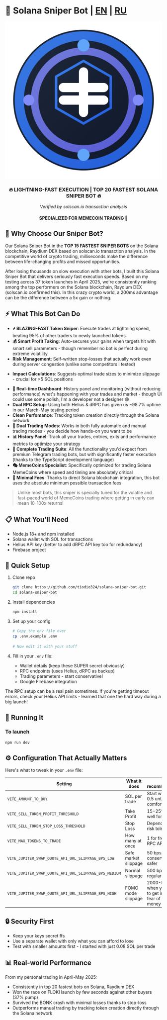 # 🚀 Solana Sniper Bot | [EN](README.md) | [RU](README.ru.md)

<div align="center">
  <img src="./public/appLogoForREADME.svg" alt="Solana Sniper Bot">
</div>

<div align="center">
  <h3>🔥 LIGHTNING-FAST EXECUTION | TOP 20 FASTEST SOLANA SNIPER BOT 🔥</h3>
  <p><i>Verified by solscan.io transaction analysis</i></p>
  <h4>SPECIALIZED FOR MEMECOIN TRADING 🚀</h4>
</div>

## 💎 Why Choose Our Sniper Bot?

Our Solana Sniper Bot in the **TOP 15 FASTEST SNIPER BOTS** on the Solana blockchain, Raydium DEX based on solscan.io transaction analysis. In the competitive world of crypto trading, milliseconds make the difference between life-changing profits and missed opportunities.

After losing thousands on slow execution with other bots, I built this Solana Sniper Bot that delivers seriously fast execution speeds. Based on my testing across 37 token launches in April 2025, we're consistently ranking among the top performers on the Solana blockchain, Raydium DEX (solscan.io confirmed this). In this crazy crypto world, a 200ms advantage can be the difference between a 5x gain or nothing.

## ⚡ What This Bot Can Do

- **⚡ BLAZING-FAST Token Sniper**: Execute trades at lightning speed, beating 95% of other traders to newly launched tokens
- **💰 Smart Profit Taking**: Auto-secures your gains when targets hit with smart sell parameters - though remember no bot is perfect during extreme volatility
- **Risk Management**: Self-written stop-losses that actually work even during server congestion (unlike some competitors I tested)
* **Impact Calculations**: Suggests optimal trade sizes to minimize slippage - crucial for >5 SOL positions
- **📱 Real-time Dashboard**: History panel and monitoring (without reducing performance) what's happening with your trades and market - though UI could use some polish, I'm a developer not a designer 😅
- **Dual RPC Setup**: Using both Helius & dRPC has given us ~98.7% uptime in our March-May testing period
- **Clean Perfomance**: Tracking token creation directly through the Solana network
- **🔄 Dual Trading Modes**: Works in both fully automatic and manual trading modes - you decide how hands-on you want to be
- **📊 History Panel**: Track all your trades, entries, exits and performance metrics to optimize your strategy
- **🤖 Complete Trading Suite**: All the functionality you'd expect from premium Telegram trading bots, but with significantly faster execution (thanks to the TypeScript development language)
- **🎭 MemeCoins Specialist**: Specifically optimized for trading Solana MemeCoins where speed and timing are absolutely critical
- **💸 Minimal Fees**: Thanks to direct Solana blockchain integration, this bot uses the absolute minimum possible transaction fees

> Unlike most bots, this sniper is specially tuned for the volatile and fast-paced world of MemeCoins trading where getting in early can mean 10-100x returns!

## 📋 What You'll Need

- Node.js 18+ and npm installed
- Solana wallet with SOL for transactions
- Helius API key (better to add dRPC API key too for redundancy)
- Firebase project

## 🔧 Quick Setup

1. Clone repo
   ```bash
   git clone https://github.com/tiodio324/solana-sniper-bot.git
   cd solana-sniper-bot
   ```

2. Install dependencies
   ```bash
   npm install
   ```

3. Set up your config
   ```bash
   # Copy the env file over
   cp .env.example .env
   
   # Now edit it with your stuff
   ```

4. Fill in your `.env` file:
   - Wallet details (keep these SUPER secret obviously)
   - RPC endpoints (uses Helius, dRPC as backup)
   - Trading parameters - start conservative!
   - Google Firebase integration

The RPC setup can be a real pain sometimes. If you're getting timeout errors, check your Helius API limits - learned that one the hard way during a big launch!

## 🚀 Running It

### To launch
```bash
npm run dev
```

## ⚙️ Configuration That Actually Matters

Here's what to tweak in your `.env` file:

| Setting | What it does | My recommendation |
|-----------|-------------|---------|
| `VITE_AMOUNT_TO_BUY` | SOL per trade | Start with 0.2-0.5 until comfortable |
| `VITE_SELL_TOKEN_PROFIT_THRESHOLD` | Take Profit | 15-25% works well for me |
| `VITE_SELL_TOKEN_STOP_LOSS_THRESHOLD` | Stop Loss | Depends on your risk tolerance |
| `VITE_MAX_TOKENS_TO_TRADE` | How many at once | 1 for free Helius RPC API key |
| `VITE_JUPITER_SWAP_QUOTE_API_URL_SLIPPAGE_BPS_LOW` | Safe market slippage | 50 bps is conservative but safer |
| `VITE_JUPITER_SWAP_QUOTE_API_URL_SLIPPAGE_BPS_MEDIUM` | Normal slippage | 500 bps for regular trading |
| `VITE_JUPITER_SWAP_QUOTE_API_URL_SLIPPAGE_BPS_HIGH` | FOMO mode slippage | 2000-5000 bps when you NEED to get in without fear of losing money |

## 🔒 Security First

- Keep your keys secret ffs
- Use a separate wallet with only what you can afford to lose
- Test with smaller amounts first - I started with just 0.08 SOL per trade

## 📊 Real-world Performance

From my personal trading in April-May 2025:
- Consistently in top 20 fastest bots on Solana, Raydium DEX
- Won the race on FLOKI launch by few seconds against other buyers (37% pump)
- Survived the BONK crash with minimal losses thanks to stop-loss
- Outperforms manual trading by tracking token creation directly through the Solana network
